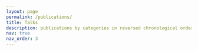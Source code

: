 ```yaml
---
layout: page
permalink: /publications/
title: Talks
description: publications by categories in reversed chronological order. generated by jekyll-scholar.
nav: true
nav_order: 3
---
```

